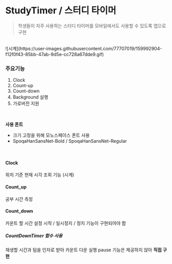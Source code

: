 # StudyTimer / 스터디 타이머
> 학생들이 자주 사용하는 스터디 타이머를 모바일에서도 사용할 수 있도록 앱으로 구현

<br>
![시계](https://user-images.githubusercontent.com/77707019/159992904-f12f0f43-85bb-47ab-9d5e-cc728a67dde9.gif)




### 주요기능

1. Clock
2. Count-up 
3. Count-down
4. Background 실행
5. 가로버전 지원

<br>

**사용 폰트**

- 크기 고정을 위해 모노스페이스 폰트 사용
- SpoqaHanSansNet-Bold / SpoqaHanSansNet-Regular 

<br>

#### Clock
위치 기준 현재 시각 조회 기능 (시계)
<br>
#### Count_up
공부 시간 측정
<br>
#### Count_down
카운트 할 시간 설정
시작 / 일시정지 / 정지 기능이 구현되어야 함

##### CountDownTimer 함수 사용
재생할 시간과 텀을 인자로 받아 카운트 다운 실행
pause 기능은 제공하지 않아 **직접 구현**

